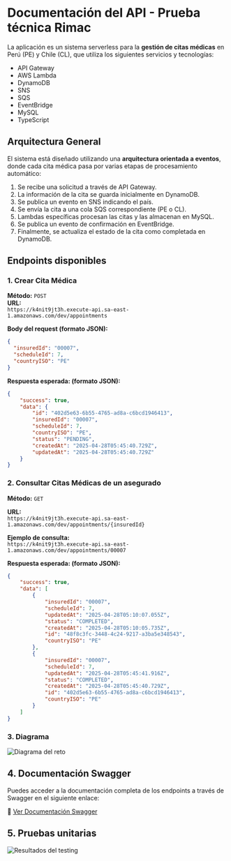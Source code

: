 # Documentación del API - Prueba técnica Rimac

La aplicación es un sistema serverless para la **gestión de citas médicas** en Perú (PE) y Chile (CL), que utiliza los siguientes servicios y tecnologías:

- API Gateway
- AWS Lambda
- DynamoDB
- SNS
- SQS
- EventBridge
- MySQL
- TypeScript

## Arquitectura General

El sistema está diseñado utilizando una **arquitectura orientada a eventos**, donde cada cita médica pasa por varias etapas de procesamiento automático:

1. Se recibe una solicitud a través de API Gateway.
2. La información de la cita se guarda inicialmente en DynamoDB.
3. Se publica un evento en SNS indicando el país.
4. Se envía la cita a una cola SQS correspondiente (PE o CL).
5. Lambdas específicas procesan las citas y las almacenan en MySQL.
6. Se publica un evento de confirmación en EventBridge.
7. Finalmente, se actualiza el estado de la cita como completada en DynamoDB.

## Endpoints disponibles

### 1. Crear Cita Médica

**Método:** `POST`  
**URL:**  
`https://k4nit9jt3h.execute-api.sa-east-1.amazonaws.com/dev/appointments`

**Body del request (formato JSON):**

```json
{
  "insuredId": "00007",
  "scheduleId": 7,
  "countryISO": "PE"
}
```
**Respuesta esperada: (formato JSON):**

```json
{
    "success": true,
    "data": {
        "id": "402d5e63-6b55-4765-ad8a-c6bcd1946413",
        "insuredId": "00007",
        "scheduleId": 7,
        "countryISO": "PE",
        "status": "PENDING",
        "createdAt": "2025-04-28T05:45:40.729Z",
        "updatedAt": "2025-04-28T05:45:40.729Z"
    }
}
```
### 2. Consultar Citas Médicas de un asegurado

**Método:** `GET`
  
**URL:**  
`https://k4nit9jt3h.execute-api.sa-east-1.amazonaws.com/dev/appointments/{insuredId}`

**Ejemplo de consulta:**  
`https://k4nit9jt3h.execute-api.sa-east-1.amazonaws.com/dev/appointments/00007`

**Respuesta esperada: (formato JSON):**

```json
{
    "success": true,
    "data": [
        {
            "insuredId": "00007",
            "scheduleId": 7,
            "updatedAt": "2025-04-28T05:10:07.055Z",
            "status": "COMPLETED",
            "createdAt": "2025-04-28T05:10:05.735Z",
            "id": "48f8c3fc-3448-4c24-9217-a3ba5e348543",
            "countryISO": "PE"
        },
        {
            "insuredId": "00007",
            "scheduleId": 7,
            "updatedAt": "2025-04-28T05:45:41.916Z",
            "status": "COMPLETED",
            "createdAt": "2025-04-28T05:45:40.729Z",
            "id": "402d5e63-6b55-4765-ad8a-c6bcd1946413",
            "countryISO": "PE"
        }
    ]
}
```

### 3. Diagrama
![Diagrama del reto](https://i.postimg.cc/gjj5NsCW/Sin-t-tulo.png)

## 4. Documentación Swagger

Puedes acceder a la documentación completa de los endpoints a través de Swagger en el siguiente enlace:

🔗 [Ver Documentación Swagger](https://k4nit9jt3h.execute-api.sa-east-1.amazonaws.com/dev/swagger)

## 5. Pruebas unitarias
![Resultados del testing](https://i.postimg.cc/TYw8g2F4/testing.png)

